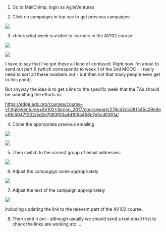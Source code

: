 1. Go to MailChimp, login as AgileVentures

2. Click on campaigns in top nav to get previous campaigns:

![](https://www.dropbox.com/s/v5rfi3fbl8svvs6/Screenshot%202017-07-11%2016.07.18.png?dl=1)

3. check what week is visible to learners in the AV102 course:

![](https://www.dropbox.com/s/hesf1e10sexce4e/Screenshot%202017-07-12%2016.10.10.png?dl=1)

![](https://www.dropbox.com/s/8lbp47z4qs3wcv3/Screenshot%202017-07-12%2016.10.23.png?dl=1)

I have to say that I've got these all kind of confused.  Right now I'm about to send out part 9 (which corresponds to week 1 of the 2nd MOOC - I really need to sort all these numbers out - but then not that many people even get to this point).

But anyway the idea is to get a link to the specific week that the TAs should be submitting the efforts to:

https://edge.edx.org/courses/course-v1:AgileVentures+AV102+Spring_2017/courseware/276cd2cb381545c28e4ec61c5047f202/5d2e7083f00a4d109a458c7d5cd0361a/

4. Clone the appropriate previous emailing

![](https://www.dropbox.com/s/76kyy9xw5ddvt9r/Screenshot%202017-07-12%2016.24.02.png?dl=1)

![](https://www.dropbox.com/s/ufmf57c7exw991l/Screenshot%202017-07-12%2018.17.27.png?dl=1)

5. Then switch to the correct group of email addresses:

![](https://www.dropbox.com/s/qryn6x71mudgo5h/Screenshot%202017-07-12%2018.18.16.png?dl=1)

6. Adjust the campagign name appropriately

![](https://www.dropbox.com/s/ihkgq1isazuzvgq/Screenshot%202017-07-12%2018.19.55.png?dl=1)

7. Adjust the text of the campaign appropriately

![](https://www.dropbox.com/s/7y9mqd2qpd6c4o4/Screenshot%202017-07-29%2012.01.46.png?dl=1)

including updating the link to the relevant part of the AV102 course.

8. Then send it out - although usually we should send a test email first to check the links are working etc ...
